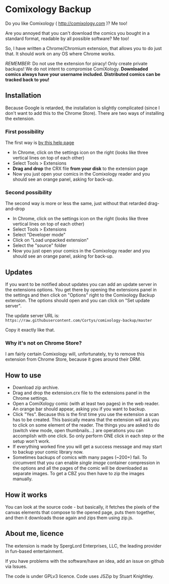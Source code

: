 Comixology Backup
======

Do you like Comixology ( http://comixology.com )? Me too!

Are you annoyed that you can't download the comics you bought in a standard format, readable by all possible software? Me too!

So, I have written a Chrome/Chromium extension, that allows you to do just that. It should work on any OS where Chrome works.

*REMEMBER:* Do not use the extension for piracy! Only create private backups! We do not intent to compromise ComiXology. **Downloaded comics always have your username included. Distributed comics can be tracked back to you!**

Installation
-----

Because Google is retarded, the installation is slightly complicated (since I don't want to add this
to the Chrome Store). 
There are two ways of installing the extension.

### First possibility

The first way is [by this help page](https://support.google.com/chrome_webstore/answer/2664769?hl=en)

- In Chrome, click on the settings icon on the right (looks like three vertical lines on top of each other)
- Select Tools > Extensions
- **Drag and drop** the CRX file **from your disk** to the extension page
- Now you just open your comics in the Comixology reader and you should see an orange panel, asking for back-up.

### Second possibility

The second way is more or less the same, just without that retarded drag-and-drop

- In Chrome, click on the settings icon on the right (looks like three vertical lines on top of each other)
- Select Tools > Extensions
- Select "Developer mode"
- Click on "Load unpacked extension"
- Select the "source" folder
- Now you just open your comics in the Comixology reader and you should see an orange panel, asking for back-up.

Updates
-----

If you want to be notified about updates you can add an update server in the extensions options. You get there by opening the extensions panel in the settings and then click on "Options" right to the Comixology Backup extension. The options should open and you can click on "Set update server".

The update server URL is: `https://raw.githubusercontent.com/Cortys/comixology-backup/master`

Copy it exactly like that.

### Why it's not on Chrome Store?

I am fairly certain Comixology will, unfortunately, try to remove this extension from Chrome Store, because it goes around their DRM.

How to use
-----

* Download zip archive.
* Drag and drop the extension.crx file to the extensions panel in the Chrome settings.
* Open a ComiXology comic (with at least two pages) in the web reader. An orange bar should appear, asking you if you want to backup.
* Click "Yes". Because this is the first time you use the extension a scan has to be created. This basically means that the extension will ask you to click on some element of the reader. The things you are asked to do (switch view mode, open thumbnails...) are operations you can accomplish with one click. So only perform ONE click in each step or the setup won't work.
* If everything worked fine you will get a success message and may start to backup your comic library now.
* Sometimes backups of comics with many pages (~200+) fail. To circumvent that you can enable *single image* container compression in the options and all the pages of the comic will be downloaded as separate images. To get a CBZ you then have to zip the images manually.

How it works
-----
You can look at the source code - but basically, it fetches the pixels of the canvas elements that compose to the opened page, puts them together, and then it downloads those again and zips them using zip.js.

About me, licence
----
The extension is made by SpergLord Enterprises, LLC, the leading provider in fun-based entertainment.

If you have problems with the software/have an idea, add an issue on github via Issues.

The code is under GPLv3 licence. Code uses JSZip by Stuart Knightley.
